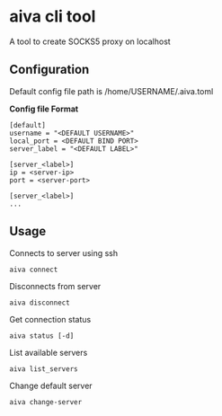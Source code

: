 # aiva cli tool

<p>A tool to create SOCKS5 proxy on localhost</p>


## Configuration
<p>Default config file path is /home/USERNAME/.aiva.toml

<b>Config file Format</b>
```
[default]
username = "<DEFAULT USERNAME>"
local_port = <DEFAULT BIND PORT>
server_label = "<DEFAULT LABEL>"

[server_<label>]
ip = <server-ip>
port = <server-port>

[server_<label>]
...

```
</p>

## Usage

Connects to server using ssh
```
aiva connect  
```

Disconnects from server
```
aiva disconnect  
```

Get connection status
```
aiva status [-d] 
```

List available servers
```
aiva list_servers
```

Change default server
```
aiva change-server
```